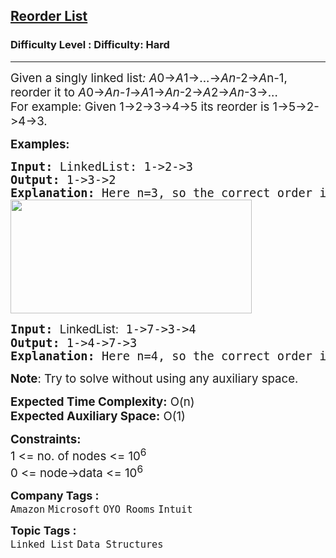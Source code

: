 <h2><a href="https://www.geeksforgeeks.org/problems/reorder-list/1?page=1&category=Linked%20List&company=Amazon,Microsoft,Google&difficulty=Medium,Hard&status=unsolved&sortBy=submissions">Reorder List</a></h2><h3>Difficulty Level : Difficulty: Hard</h3><hr><div class="problems_problem_content__Xm_eO"><p><span style="font-size: 14pt;">Given a singly linked list<em>: A</em>0→<em>A</em>1→...→<em>A</em><em>n</em>-2→<em>A</em>n-1, reorder it to <em>A</em>0→<em>A</em><em>n-1</em>→<em>A</em>1→<em>A</em><em>n</em>-2→<em>A</em>2→<em>A</em><em>n</em>-3→...</span><br><span style="font-size: 14pt;">For example: Given 1-&gt;2-&gt;3-&gt;4-&gt;5 its reorder is 1-&gt;5-&gt;2-&gt;4-&gt;3.</span></p>
<p><span style="font-size: 14pt;"><strong>Examples:</strong></span></p>
<pre><span style="font-size: 14pt;"><strong>Input: </strong>LinkedList: 1-&gt;2-&gt;3
<strong>Output: </strong>1-&gt;3-&gt;2
<strong>Explanation: </strong>Here n=3, so the correct order is<em> A</em>0→<em>A</em><em>2</em>→<em>A</em><em>1<br><img src="https://media.geeksforgeeks.org/img-practice/prod/addEditProblem/700138/Web/Other/blobid0_1722946913.png" width="386" height="182"></em></span></pre>
<pre><span style="font-size: 14pt;"><strong>Input: </strong><span style="font-size: 14pt; font-family: -apple-system, BlinkMacSystemFont, 'Segoe UI', Roboto, Oxygen, Ubuntu, Cantarell, 'Open Sans', 'Helvetica Neue', sans-serif;">LinkedList:</span> 1-&gt;7-&gt;3-&gt;4
<strong>Output: </strong>1-&gt;4-&gt;7-&gt;3
<strong>Explanation: </strong>Here n=4, so the correct order is<em> A</em>0→<em>A</em><em>3</em>→<em>A</em><em>1</em>→<em>A</em><em>2</em></span></pre>
<p><span style="font-size: 14pt;"><strong>Note</strong>: Try to solve without using any auxiliary space.</span></p>
<p><span style="font-size: 14pt;"><strong>Expected Time Complexity:</strong> O(n)</span><br><span style="font-size: 14pt;"><strong>Expected Auxiliary Space:</strong>&nbsp;O(1)</span></p>
<p><span style="font-size: 14pt;"><strong>Constraints:</strong></span><br><span style="font-size: 14pt;">1 &lt;= no. of nodes &lt;= 10<sup>6</sup></span><br><span style="font-size: 14pt;">0 &lt;= node-&gt;data &lt;= 10<sup>6</sup></span></p></div><p><span style=font-size:18px><strong>Company Tags : </strong><br><code>Amazon</code>&nbsp;<code>Microsoft</code>&nbsp;<code>OYO Rooms</code>&nbsp;<code>Intuit</code>&nbsp;<br><p><span style=font-size:18px><strong>Topic Tags : </strong><br><code>Linked List</code>&nbsp;<code>Data Structures</code>&nbsp;